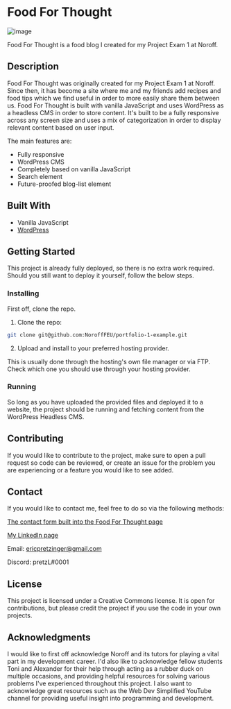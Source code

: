 # Food For Thought

![image](https://imgur.com/a/yDH9Ksf)

Food For Thought is a food blog I created for my Project Exam 1 at Noroff.

## Description

Food For Thought was originally created for my Project Exam 1 at Noroff. Since then, it has become a site where me and my friends add recipes and food tips which we find useful in order to more easily share them between us. Food For Thought is built with vanilla JavaScript and uses WordPress as a headless CMS in order to store content. It's built to be a fully responsive across any screen size and uses a mix of categorization in order to display relevant content based on user input.

The main features are:

- Fully responsive
- WordPress CMS
- Completely based on vanilla JavaScript
- Search element
- Future-proofed blog-list element

## Built With

- Vanilla JavaScript
- [WordPress](https://wordpress.com/)

## Getting Started

This project is already fully deployed, so there is no extra work required. Should you still want to deploy it yourself, follow the below steps.

### Installing

First off, clone the repo.

1. Clone the repo:

```bash
git clone git@github.com:NoroffFEU/portfolio-1-example.git
```

2. Upload and install to your preferred hosting provider.

This is usually done through the hosting's own file manager or via FTP. Check which one you should use through your hosting provider.

### Running

So long as you have uploaded the provided files and deployed it to a website, the project should be running and fetching content from the WordPress Headless CMS.

## Contributing

If you would like to contribute to the project, make sure to open a pull request so code can be reviewed, or create an issue for the problem you are experiencing or a feature you would like to see added.

## Contact

If you would like to contact me, feel free to do so via the following methods:

[The contact form built into the Food For Thought page](https://pretzl-fft.netlify.app/contact.html)

[My LinkedIn page](https://www.linkedin.com/in/eric-pretzinger-0753551a4/)

Email: ericpretzinger@gmail.com

Discord: pretzL#0001

## License

This project is licensed under a Creative Commons license. It is open for contributions, but please credit the project if you use the code in your own projects.

## Acknowledgments

I would like to first off acknowledge Noroff and its tutors for playing a vital part in my development career. I'd also like to acknowledge fellow students Toni and Alexander for their help through acting as a rubber duck on multiple occasions, and providing helpful resources for solving various problems I've experienced throughout this project. I also want to acknowledge great resources such as the Web Dev Simplified YouTube channel for providing useful insight into programming and development.
